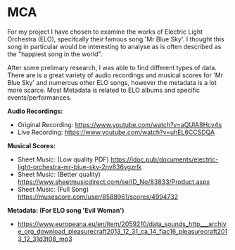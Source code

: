 # MCA

For my project I have chosen to examine the works of Electric Light Orchestra (ELO), specifcally their famous song 'Mr Blue Sky'. I thought this song in particular would be interesting to analyse as is often described as the "happiest song in the world". 

After some prelimary research, I was able to find different types of data. There are is a great variety of audio recordings and musical scores for 'Mr Blue Sky' and numerous other ELO songs, however the metadata is a lot more scarce. Most Metadata is related to ELO albums and specific events/performances.

**Audio Recordings:**

* Original Recording: https://www.youtube.com/watch?v=aQUlA8Hcv4s
* Live Recording:     https://www.youtube.com/watch?v=uhEL6CCSDQA

**Musical Scores:**

* Sheet Music: (Low quality PDF) https://idoc.pub/documents/electric-light-orchestra-mr-blue-sky-2nv836vgzrlk
* Sheet Music: (Better quality)  https://www.sheetmusicdirect.com/se/ID_No/83833/Product.aspx
* Sheet Music: (Full Song) https://musescore.com/user/8588961/scores/4994732

**Metadata: (For ELO song 'Evil Woman')**

* https://www.europeana.eu/en/item/2059210/data_sounds_http___archive_org_download_pleasurecraft2013_12_31_ca_14_flac16_pleasurecraft2013_12_31d3t08_mp3
